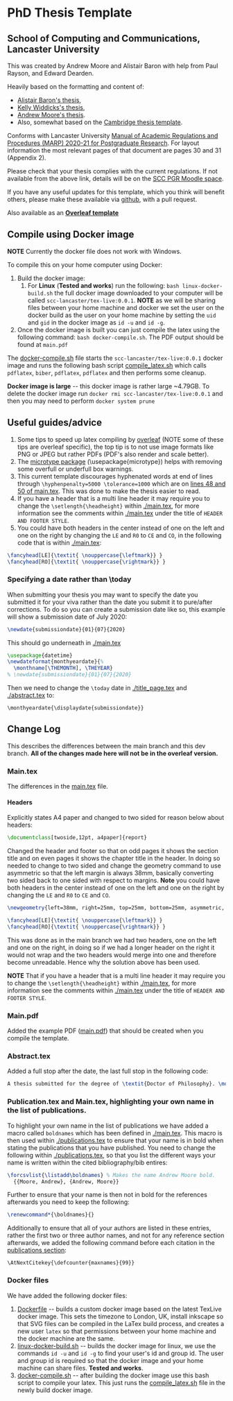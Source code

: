 # PhD Thesis Template
## School of Computing and Communications, Lancaster University

This was created by Andrew Moore and Alistair Baron with help from Paul Rayson, and Edward Dearden.

Heavily based on the formatting and content of:
- [Alistair Baron's thesis](https://eprints.lancs.ac.uk/id/eprint/84887/1/2011Baronphd.pdf),
- [Kelly Widdicks's thesis](https://eprints.lancs.ac.uk/id/eprint/143606/1/2019widdicksphd.pdf),
- [Andrew Moore's thesis](https://scholar.google.co.uk/citations?user=mJRN_SIAAAAJ&hl=en).
- Also, somewhat based on the [Cambridge thesis template](https://github.com/kks32/phd-thesis-template).

Conforms with Lancaster University [Manual of Academic Regulations and Procedures (MARP) 2020-21 for Postgraduate Research](https://www.lancaster.ac.uk/media/lancaster-university/content-assets/documents/student-based-services/asq/marp/PGR-Regs.pdf). For layout information the most relevant pages of that document are pages 30 and 31 (Appendix 2).

Please check that your thesis complies with the current regulations. If not available from the above link, details will be on the [SCC PGR Moodle space](https://modules.lancaster.ac.uk/course/view.php?id=22985).

If you have any useful updates for this template, which you think will benefit others, please make these available via [github](https://github.com/InfoLab21/scc-thesis-template), with a pull request.

Also available as an **[Overleaf template](https://www.overleaf.com/latex/templates/scc-lancaster-university-phd-thesis-template/phxsxxvnztjt)**

## Compile using Docker image

**NOTE** Currently the docker file does not work with Windows.

To compile this on your home computer using Docker:

1. Build the docker image:
    1. For **Linux** (**Tested and works**) run the following: `bash linux-docker-build.sh` the full docker image downloaded to your computer will be called `scc-lancaster/tex-live:0.0.1`. **NOTE** as we will be sharing files between your home machine and docker we set the user on the docker build as the user on your home machine by setting the `uid` and `gid` in the docker image as `id -u` and `id -g`.
2. Once the docker image is built you can just compile the latex using the following command: `bash docker-compile.sh`. The PDF output should be found at `main.pdf`

The [docker-compile.sh](./docker-compile.sh) file starts the `scc-lancaster/tex-live:0.0.1` docker image and runs the following bash script [compile_latex.sh](./compile_latex.sh) which calls `pdflatex`, `biber`, `pdflatex`, `pdflatex` and then performs some cleanup.

**Docker image is large** -- this docker image is rather large ~4.79GB. To delete the docker image run `docker rmi scc-lancaster/tex-live:0.0.1` and then you may need to perform `docker system prune`

## Useful guides/advice
1. Some tips to speed up latex compiling by [overleaf](https://www.overleaf.com/learn/how-to/Why_do_I_keep_getting_the_compile_timeout_error_message%3F) (NOTE some of these tips are overleaf specific), the top tip is to not use image formats like PNG or JPEG but rather PDFs (PDF's also render and scale better).
2. The [microtype package](https://ctan.org/pkg/microtype?lang=en) (\usepackage{microtype}) helps with removing some overfull or underfull box warnings.
3. This current template discourages hyphenated words at end of lines through `\hyphenpenalty=5000 \tolerance=1000` which are on [lines 48 and 50 of main.tex](https://github.com/InfoLab21/scc-thesis-template/blob/master/main.tex#L48-L50). This was done to make the thesis easier to read.
4. If you have a header that is a multi line header it may require you to change the `\setlength{\headheight}` within [./main.tex](./main.tex), for more information see the comments within [./main.tex](./main.tex) under the title of `HEADER AND FOOTER STYLE`.
5. You could have both headers in the center instead of one on the left and one on the right by changing the `LE` and `R0` to `CE` and `CO`, in the following code that is within [./main.tex](./main.tex):
``` latex
\fancyhead[LE]{\textit{ \nouppercase{\leftmark}} }
\fancyhead[RO]{\textit{ \nouppercase{\rightmark}} }
```

### Specifying a date rather than \today
When submitting your thesis you may want to specify the date you submitted it for your viva rather than the date you submit it to pure/after corrections. To do so you can create a submission date like so, this example will show a submission date of July 2020:

```latex
\newdate{submissiondate}{01}{07}{2020}
```

This should go underneath in [./main.tex](./main.tex)

``` latex
\usepackage{datetime}
\newdateformat{monthyeardate}{%
  \monthname[\THEMONTH], \THEYEAR}
% \newdate{submissiondate}{01}{07}{2020}
```

Then we need to change the `\today` date in [./title_page.tex](./title_page.tex) and [./abstract.tex](./abstract.tex) to:

```
\monthyeardate{\displaydate{submissiondate}}
```

## Change Log

This describes the differences between the main branch and this dev branch. **All of the changes made here will not be in the overleaf version.**

### Main.tex

The differences in the [main.tex](./main.tex) file.

#### Headers

Explicitly states A4 paper and changed to two sided for reason below about headers:

``` latex
\documentclass[twoside,12pt, a4paper]{report}
```

Changed the header and footer so that on odd pages it shows the section title and on even pages it shows the chapter title in the header. In doing so needed to change to two sided and change the geometry command to use asymmetric so that the left margin is always 38mm, basically converting two sided back to one sided with respect to margins. **Note** you could have both headers in the center instead of one on the left and one on the right by changing the `LE` and `R0` to `CE` and `CO`.

``` latex
\newgeometry{left=38mm, right=25mm, top=25mm, bottom=25mm, asymmetric, includeheadfoot}

\fancyhead[LE]{\textit{ \nouppercase{\leftmark}} }
\fancyhead[RO]{\textit{ \nouppercase{\rightmark}} }
```

This was done as in the main branch we had two headers, one on the left and one on the right, in doing so if we had a longer header on the right it would not wrap and the two headers would merge into one and therefore become unreadable. Hence why the solution above has been used.

**NOTE** That if you have a header that is a multi line header it may require you to change the `\setlength{\headheight}` within [./main.tex](./main.tex), for more information see the comments within [./main.tex](./main.tex) under the title of `HEADER AND FOOTER STYLE`.

### Main.pdf

Added the example PDF ([main.pdf](./main.pdf)) that should be created when you compile the template.

### Abstract.tex

Added a full stop after the date, the last full stop in the following code:

``` latex
A thesis submitted for the degree of \textit{Doctor of Philosophy}. \monthyeardate\today.
```

### Publication.tex and Main.tex, highlighting your own name in the list of publications.

To highlight your own name in the list of publications we have added a macro called `boldnames` which has been defined in [./main.tex](./main.tex). This macro is then used within [./publications.tex](./publications.tex) to ensure that your name is in bold when stating the publications that you have published. You need to change the following within [./publications.tex](./publications.tex), so that you list the different ways your name is written within the cited bibliography/bib entires:

``` latex
\forcsvlist{\listadd\boldnames} % Makes the name Andrew Moore bold.
  {{Moore, Andrew}, {Andrew, Moore}}
```

Further to ensure that your name is then not in bold for the references afterwards you need to keep the following:

``` latex
\renewcommand*{\boldnames}{}
```

Additionally to ensure that all of your authors are listed in these entries, rather the first two or three author names, and not for any reference section afterwards, we added the following command before each citation in the [publications section](./publications.tex):

```
\AtNextCitekey{\defcounter{maxnames}{99}}
```

### Docker files

We have added the following docker files:

1. [Dockerfile](./Dockerfile) -- builds a custom docker image based on the latest TexLive docker image. This sets the timezone to London, UK, install inkscape so that SVG files can be compiled in the LaTex build process, and creates a new user `latex` so that permissions between your home machine and the docker machine are the same.
2. [linux-docker-build.sh](./linux-docker-build.sh) -- builds the docker image for linux, we use the commands `id -u` and `id -g` to find your user's id and group id. The user and group id is required so that the docker image and your home machine can share files. **Tested and works**.
4. [docker-compile.sh](./docker-compile.sh) -- after building the docker image use this bash script to compile your latex. This just runs the [compile_latex.sh](./compile_latex.sh) file in the newly build docker image.
